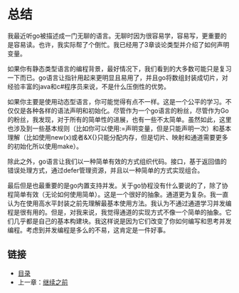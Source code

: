 # 总结

我最近听go被描述成一门无聊的语言。无聊时因为很容易学，容易写，更重要的是容易读。也许，我实际帮了个倒忙。我已经用了3章谈论类型并介绍了如何声明变量。

如果你有静态类型语言的编程背景，最好情况下，我们看到的大多数可能只是复习一下而已。go语言让指针用起来更明显且易用了，并且go将数组封装成切片，对经验丰富的java和c#程序员来说，不是什么压倒性的优势。

如果你主要是使用动态型语言，你可能觉得有点不一样。这是一个公平的学习。不仅仅是各种各样的语法声明和初始化。尽管作为一个go语言的粉丝，尽管作为Go的粉丝，我发现，对于所有的简单性的进展，也有一些不太简单。虽然如此，这里也涉及到一些基本规则（比如你可以使用:=声明变量，但是只能声明一次）和基本理解（比如使用new(x)或者&X{}只能分配内存，但是切片、映射和通道需要更多的初始化所以使用make）。

除此之外，go语言让我们以一种简单有效的方式组织代码。接口，基于返回值的错误处理方式，通过defer管理资源，并且以一种简单的方式实现组合。

最后但是也最重要的是go内置支持并发。关于go协程没有什么要说的了，除了协程简单有效（无论如何使用简单）。这是一个很好的抽象。通道更为复杂。我一直认为在使用高水平封装之前先理解最基本使用方法。我认为不通过通道学习并发编程是很有用的。但是，对我来说，我觉得通道的实现方式不像一个简单的抽象。它们几乎都是自己的基本构建块。我这样说是因为它们改变了你如何编写和思考并发编程。考虑到并发编程是多么的不易，这肯定是一件好事。

## 链接

- [目录](directory.md)
- 上一章：[继续之前](6.4.md)
